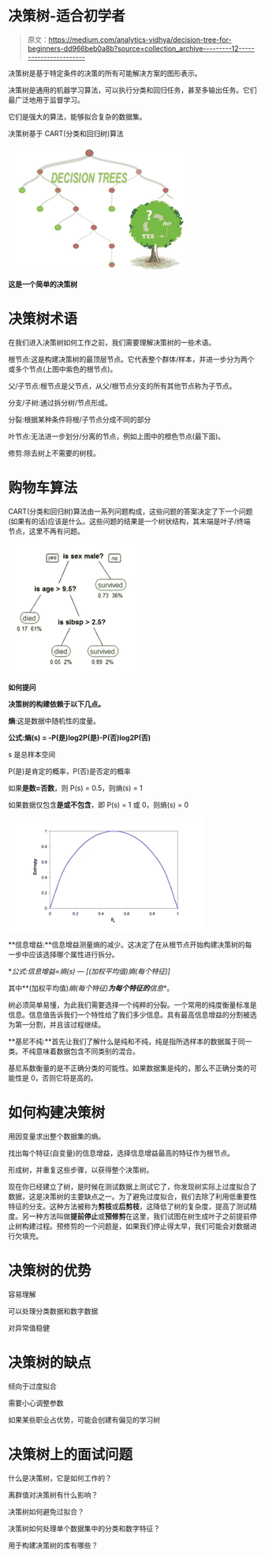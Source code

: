 # 决策树-适合初学者

> 原文：<https://medium.com/analytics-vidhya/decision-tree-for-beginners-dd966beb0a8b?source=collection_archive---------12----------------------->

决策树是基于特定条件的决策的所有可能解决方案的图形表示。

决策树是通用的机器学习算法，可以执行分类和回归任务，甚至多输出任务。它们最广泛地用于监督学习。

它们是强大的算法，能够拟合复杂的数据集。

决策树基于 CART(分类和回归树)算法

![](img/e6f8aab97c94d13f091be81b6eb423c6.png)

**这是一个简单的决策树**

# **决策树术语**

在我们进入决策树如何工作之前，我们需要理解决策树的一些术语。

根节点:这是构建决策树的最顶层节点。它代表整个群体/样本，并进一步分为两个或多个节点(上图中紫色的根节点)。

父/子节点:根节点是父节点，从父/根节点分支的所有其他节点称为子节点。

分支/子树:通过拆分树/节点形成。

分裂:根据某种条件将根/子节点分成不同的部分

叶节点:无法进一步划分/分离的节点，例如上图中的橙色节点(最下面)。

修剪:除去树上不需要的树枝。

# **购物车算法**

CART(分类和回归树)算法由一系列问题构成，这些问题的答案决定了下一个问题(如果有的话)应该是什么。这些问题的结果是一个树状结构，其末端是叶子/终端节点，这里不再有问题。

![](img/2f86e9665d969fc8b215fc9acb6a816e.png)

**如何提问**

**决策树的构建依赖于以下几点。**

**熵**:这是数据中随机性的度量。

**公式:熵(s) = -P(是)log2P(是)-P(否)log2P(否)**

s 是总样本空间

P(是)是肯定的概率，P(否)是否定的概率

如果**是数=否数**，则 P(s) = 0.5，则熵(s) = 1

如果数据仅包含**是或不包含**，即 P(s) = 1 或 0，则熵(s) = 0

![](img/edae869664fd4a5f0d18821d1e9e8fad.png)

**信息增益:**信息增益测量熵的减少。这决定了在从根节点开始构建决策树的每一步中应该选择哪个属性进行拆分。

**公式:信息增益=熵(s) — [(加权平均值)*熵(每个特征)]**

其中**(加权平均值)*熵(每个特征)**为每个特征的**信息**。

树必须简单易懂，为此我们需要选择一个纯粹的分裂。一个常用的纯度衡量标准是信息。信息值告诉我们一个特性给了我们多少信息。具有最高信息增益的分割被选为第一分割，并且该过程继续。

**基尼不纯:**首先让我们了解什么是纯和不纯，纯是指所选样本的数据属于同一类。不纯意味着数据包含不同类别的混合。

基尼系数衡量的是不正确分类的可能性。如果数据集是纯的，那么不正确分类的可能性是 0，否则它将是高的。

# **如何构建决策树**

用因变量求出整个数据集的熵。

找出每个特征(自变量)的信息增益，选择信息增益最高的特征作为根节点。

形成树，并重复这些步骤，以获得整个决策树。

现在你已经建立了树，是时候在测试数据上测试它了，你发现树实际上过度拟合了数据，这是决策树的主要缺点之一。为了避免过度拟合，我们去除了利用低重要性特征的分支。这种方法被称为**剪枝**或**后剪枝**，这降低了树的复杂度，提高了测试精度。另一种方法叫做**提前停止**或**预修剪**在这里，我们试图在树生成叶子之前提前停止树构建过程。预修剪的一个问题是，如果我们停止得太早，我们可能会对数据进行欠填充。

# **决策树的优势**

容易理解

可以处理分类数据和数字数据

对异常值稳健

# **决策树的缺点**

倾向于过度拟合

需要小心调整参数

如果某些职业占优势，可能会创建有偏见的学习树

# **决策树上的面试问题**

什么是决策树，它是如何工作的？

离群值对决策树有什么影响？

决策树如何避免过拟合？

决策树如何处理单个数据集中的分类和数字特征？

用于构建决策树的库有哪些？
